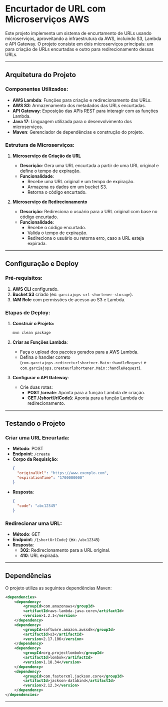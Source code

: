 # Encurtador de URL com Microserviços AWS

Este projeto implementa um sistema de encurtamento de URLs usando microserviços, aproveitando a infraestrutura da AWS, incluindo S3, Lambda e API Gateway. O projeto consiste em dois microserviços principais: um para criação de URLs encurtadas e outro para redirecionamento dessas URLs.

---

## Arquitetura do Projeto

### Componentes Utilizados:
- **AWS Lambda**: Funções para criação e redirecionamento das URLs.
- **AWS S3**: Armazenamento dos metadados das URLs encurtadas.
- **API Gateway**: Exposição das APIs REST para interagir com as funções Lambda.
- **Java 17**: Linguagem utilizada para o desenvolvimento dos microserviços.
- **Maven**: Gerenciador de dependências e construção do projeto.

### Estrutura de Microserviços:

1. **Microserviço de Criação de URL**
   - **Descrição**: Gera uma URL encurtada a partir de uma URL original e define o tempo de expiração.
   - **Funcionalidade**:
     - Recebe uma URL original e um tempo de expiração.
     - Armazena os dados em um bucket S3.
     - Retorna o código encurtado.

2. **Microserviço de Redirecionamento**
   - **Descrição**: Redireciona o usuário para a URL original com base no código encurtado.
   - **Funcionalidade**:
     - Recebe o código encurtado.
     - Valida o tempo de expiração.
     - Redireciona o usuário ou retorna erro, caso a URL esteja expirada.

---

## Configuração e Deploy

### Pré-requisitos:
1. **AWS CLI** configurado.
2. **Bucket S3** criado (ex: `garciajops-url-shortener-storage`).
3. **IAM Role** com permissões de acesso ao S3 e Lambda.

### Etapas de Deploy:
1. **Construir o Projeto:**
   ```bash
   mvn clean package
   ```
2. **Criar as Funções Lambda**:
   - Faça o upload dos pacotes gerados para a AWS Lambda.
   - Defina o handler correto (`com.garciajops.redirecturlshortner.Main::handleRequest` e `com.garciajops.createurlshortener.Main::handleRequest`).

3. **Configurar o API Gateway**:
   - Crie duas rotas:
     - **POST /create**: Aponta para a função Lambda de criação.
     - **GET /{shortUrlCode}**: Aponta para a função Lambda de redirecionamento.

---

## Testando o Projeto

### Criar uma URL Encurtada:
- **Método**: POST
- **Endpoint**: `/create`
- **Corpo da Requisição**:
  ```json
  {
    "originalUrl": "https://www.exemplo.com",
    "expirationTime": "1700000000"
  }
  ```
- **Resposta**:
  ```json
  {
    "code": "abc12345"
  }
  ```

### Redirecionar uma URL:
- **Método**: GET
- **Endpoint**: `/{shortUrlCode}` (ex: `/abc12345`)
- **Resposta**:
  - **302**: Redirecionamento para a URL original.
  - **410**: URL expirada.

---

## Dependências

O projeto utiliza as seguintes dependências Maven:

```xml
<dependencies>
    <dependency>
        <groupId>com.amazonaws</groupId>
        <artifactId>aws-lambda-java-core</artifactId>
        <version>1.2.1</version>
    </dependency>
    <dependency>
        <groupId>software.amazon.awssdk</groupId>
        <artifactId>s3</artifactId>
        <version>2.17.106</version>
    </dependency>
    <dependency>
        <groupId>org.projectlombok</groupId>
        <artifactId>lombok</artifactId>
        <version>1.18.34</version>
    </dependency>
    <dependency>
        <groupId>com.fasterxml.jackson.core</groupId>
        <artifactId>jackson-databind</artifactId>
        <version>2.12.3</version>
    </dependency>
</dependencies>
```

---
